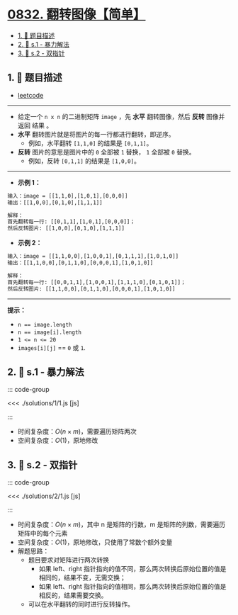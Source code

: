 # [0832. 翻转图像【简单】](https://github.com/tnotesjs/TNotes.leetcode/tree/main/notes/0832.%20%E7%BF%BB%E8%BD%AC%E5%9B%BE%E5%83%8F%E3%80%90%E7%AE%80%E5%8D%95%E3%80%91)

<!-- region:toc -->

- [1. 📝 题目描述](#1--题目描述)
- [2. 🎯 s.1 - 暴力解法](#2--s1---暴力解法)
- [3. 🎯 s.2 - 双指针](#3--s2---双指针)

<!-- endregion:toc -->

## 1. 📝 题目描述

- [leetcode](https://leetcode.cn/problems/flipping-an-image/)

---

- 给定一个 `n x n` 的二进制矩阵 `image` ，先 **水平** 翻转图像，然后 **反转** 图像并返回 结果 。
- **水平** 翻转图片就是将图片的每一行都进行翻转，即逆序。
  - 例如，水平翻转 `[1,1,0]` 的结果是 `[0,1,1]`。
- **反转** 图片的意思是图片中的 `0` 全部被 `1` 替换， `1` 全部被 `0` 替换。
  - 例如，反转 `[0,1,1]` 的结果是 `[1,0,0]`。

---

- **示例 1：**

```txt
输入：image = [[1,1,0],[1,0,1],[0,0,0]]
输出：[[1,0,0],[0,1,0],[1,1,1]]

解释：
首先翻转每一行: [[0,1,1],[1,0,1],[0,0,0]]；
然后反转图片: [[1,0,0],[0,1,0],[1,1,1]]
```

- **示例 2：**

```txt
输入：image = [[1,1,0,0],[1,0,0,1],[0,1,1,1],[1,0,1,0]]
输出：[[1,1,0,0],[0,1,1,0],[0,0,0,1],[1,0,1,0]]

解释：
首先翻转每一行: [[0,0,1,1],[1,0,0,1],[1,1,1,0],[0,1,0,1]]；
然后反转图片: [[1,1,0,0],[0,1,1,0],[0,0,0,1],[1,0,1,0]]
```

---

**提示：**

- `n == image.length`
- `n == image[i].length`
- `1 <= n <= 20`
- `images[i][j]` == `0` 或 `1`.

## 2. 🎯 s.1 - 暴力解法

::: code-group

<<< ./solutions/1/1.js [js]

:::

- 时间复杂度：$O(n \times m)$，需要遍历矩阵两次
- 空间复杂度：$O(1)$，原地修改

## 3. 🎯 s.2 - 双指针

::: code-group

<<< ./solutions/2/1.js [js]

:::

- 时间复杂度：$O(n \times m)$，其中 n 是矩阵的行数，m 是矩阵的列数，需要遍历矩阵中的每个元素
- 空间复杂度：$O(1)$，原地修改，只使用了常数个额外变量
- 解题思路：
  - 题目要求对矩阵进行两次转换
    - 如果 left、right 指针指向的值不同，那么两次转换后原始位置的值是相同的，结果不变，无需交换；
    - 如果 left、right 指针指向的值相同，那么两次转换后原始位置的值是相反的，结果需要交换。
  - 可以在水平翻转的同时进行反转操作。

